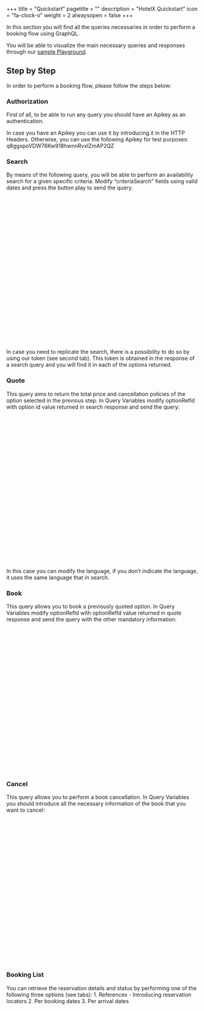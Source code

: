 +++
title = "Quickstart"
pagetitle = ""
description = "HotelX Quickstart"
icon = "fa-clock-o"
weight = 2
alwaysopen = false
+++

In this section you will find all the queries necessaries in order to perform a booking flow using GraphQL. 

You will be able to visualize the main necessary queries and responses through our [sample Playground](https://graphqlbin.com/2k65c8). 

## Step by Step

In order to perform a booking flow, please follow the steps below:

### Authorization

First of all, to be able to run any query you should have an Apikey as an authentication.

In case you have an Apikey you can use it by introducing it in the HTTP Headers. Otherwise, you can use the following Apikey for test purposes: q8ggxpoVDW76Kw918hwnnRvxlZmAP2QZ

### Search 

By means of the following query, you will be able to perform an availability search for a given specific criteria.
Modify “criteriaSearch” fields using valid dates and press the button play to send the query. 

<object data="https://graphqlbin.com/2kzRfE" type="text/html" width="100%" height="400px" align="left">
</object>


In case you need to replicate the search, there is a possibility to do so by using our token (see second tab). This token is obtained in the response of a search query and you will find it in each of the options returned.

### Quote 

This query aims to return the total price and cancellation policies of the option selected in the previous step. In Query Variables modify optionRefId with option id value returned in search response and send the query: 

<object data="https://graphqlbin.com/31B2HR" type="text/html" width="100%" height="400px" align="left">
</object>


In this case you can modify the language, if you don’t indicate the language, it uses the same language that in search. 

### Book 

This query allows you to book a previously quoted option. In Query Variables modify optionRefId with optionRefId value returned in quote response and send the query with the other mandatory information:

<object data="https://graphqlbin.com/1wxWIp" type="text/html" width="100%" height="400px" align="left">
</object>


### Cancel 

This query allows you to perform a book cancellation. In Query Variables you should introduce all the necessary information of the book that you want to cancel:

<object data="https://graphqlbin.com/68LYhr" type="text/html" width="100%" height="400px" align="left">
</object>


### Booking List

You can retrieve the reservation details and status by performing one of the following three options (see tabs):
    1. References - Introducing reservation locators 
    2. Per booking dates
    3. Per arrival dates

 <object data="https://graphqlbin.com/0RvEU2" type="text/html" width="100%" height="400px" align="left">
</object>

